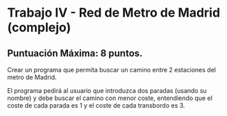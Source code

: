 # Trabajo IV - Red de Metro de Madrid (complejo)
## Puntuación Máxima: 8 puntos.

Crear un programa que permita buscar un camino entre 2 estaciones del metro de Madrid.

El programa pedirá al usuario que introduzca dos paradas (usando su nombre) y debe buscar el camino con menor coste, entendiendo que el coste de cada parada es 1 y el coste de cada transbordo es 3.
